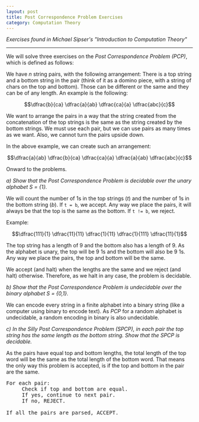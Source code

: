 ```yaml
---
layout: post
title: Post Correspondence Problem Exercises
category: Computation Theory
---
```



*Exercises found in Michael Sipser's "Introduction to Computation Theory"*

---

We will solve three exercises on the *Post Correspondence Problem (PCP)*, which is defined as follows:

We have *n* string pairs, with the following arrangement: There is a top string and a bottom string in the pair (think of it as a domino piece, with a string of chars on the top and bottom). Those can be different or the same and they can be of any length. An example is the following:

$$\dfrac{b}{ca} \dfrac{a}{ab} \dfrac{ca}{a} \dfrac{abc}{c}$$

We want to arrange the pairs in a way that the string created from the concatenation of the top strings is the same as the string created by the bottom strings. We must use each pair, but we can use pairs as many times as we want. Also, we cannot turn the pairs upside down.

In the above example, we can create such an arrangement:

$$\dfrac{a}{ab} \dfrac{b}{ca} \dfrac{ca}{a} \dfrac{a}{ab} \dfrac{abc}{c}$$

Onward to the problems.

*a) Show that the *Post Correspondence Problem* is decidable over the unary alphabet S = {1}.*

We will count the number of 1s in the top strings (*t*) and the number of 1s in the bottom string (*b*). If `t = b`, we accept. Any way we place the pairs, it will always be that the top is the same as the bottom. If `t != b`, we reject.

Example:

$$\dfrac{111}{1} \dfrac{11}{11} \dfrac{1}{11} \dfrac{1}{111} \dfrac{11}{1}$$

The top string has a length of 9 and the bottom also has a length of 9. As the alphabet is unary, the top will be 9 1s and the bottom will also be 9 1s. Any way we place the pairs, the top and bottom will be the same.

We accept (and halt) when the lengths are the same and we reject (and halt) otherwise. Therefore, as we halt in any case, the problem is decidable.

*b) Show that the Post Correspondence Problem is undecidable over the binary alphabet S = {0,1}.*

We can encode every string in a finite alphabet into a binary string (like a computer using binary to encode text). As *PCP* for a random alphabet is undecidable, a random encoding in binary is also undecidable.

*c) In the *Silly Post Correspondence Problem (SPCP)*, in each pair the top string has the same length as the bottom string. Show that the *SPCP* is decidable.*

As the pairs have equal top and bottom lengths, the total length of the top word will be the same as the total length of the bottom word. That means the only way this problem is accepted, is if the top and bottom in the pair are the same.

<pre>
For each pair:
     Check if top and bottom are equal.
	 If yes, continue to next pair.
	 If no, REJECT.

If all the pairs are parsed, ACCEPT.
</pre>
